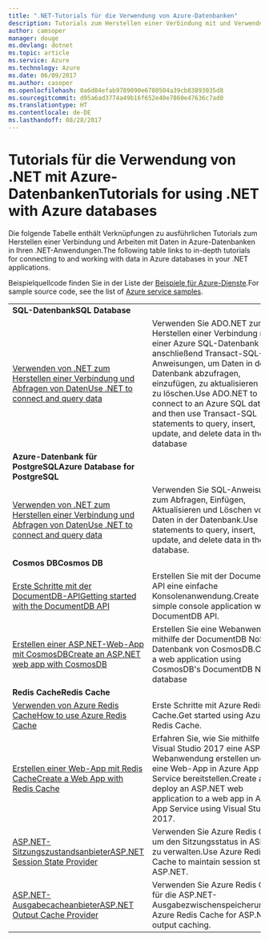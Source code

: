 ```yaml
---
title: ".NET-Tutorials für die Verwendung von Azure-Datenbanken"
description: Tutorials zum Herstellen einer Verbindung mit und Verwenden von Azure-Datenbanken in Ihren .NET-Anwendungen.
author: camsoper
manager: douge
ms.devlang: dotnet
ms.topic: article
ms.service: Azure
ms.technology: Azure
ms.date: 06/09/2017
ms.author: casoper
ms.openlocfilehash: 0a6d84efab9789090e6780504a39cb83893035d8
ms.sourcegitcommit: d95a6ad3774a49b16f652e40e7860e47636c7ad0
ms.translationtype: HT
ms.contentlocale: de-DE
ms.lasthandoff: 08/28/2017
---
```

# <a name="tutorials-for-using-net-with-azure-databases"></a><span data-ttu-id="784c1-103">Tutorials für die Verwendung von .NET mit Azure-Datenbanken</span><span class="sxs-lookup"><span data-stu-id="784c1-103">Tutorials for using .NET with Azure databases</span></span>

<span data-ttu-id="784c1-104">Die folgende Tabelle enthält Verknüpfungen zu ausführlichen Tutorials zum Herstellen einer Verbindung und Arbeiten mit Daten in Azure-Datenbanken in Ihren .NET-Anwendungen.</span><span class="sxs-lookup"><span data-stu-id="784c1-104">The following table links to in-depth tutorials for connecting to and working with data in Azure databases in your .NET applications.</span></span>

<span data-ttu-id="784c1-105">Beispielquellcode finden Sie in der Liste der [Beispiele für Azure-Dienste](https://azure.microsoft.com/resources/samples/?platform=dotnet).</span><span class="sxs-lookup"><span data-stu-id="784c1-105">For sample source code, see the list of [Azure service samples](https://azure.microsoft.com/resources/samples/?platform=dotnet).</span></span>

| | |
|---|---|
| <span data-ttu-id="784c1-106">**SQL-Datenbank**</span><span class="sxs-lookup"><span data-stu-id="784c1-106">**SQL Database**</span></span> ||
| <span data-ttu-id="784c1-107">[Verwenden von .NET zum Herstellen einer Verbindung und Abfragen von Daten][1]</span><span class="sxs-lookup"><span data-stu-id="784c1-107">[Use .NET to connect and query data][1]</span></span> | <span data-ttu-id="784c1-108">Verwenden Sie ADO.NET zum Herstellen einer Verbindung mit einer Azure SQL-Datenbank und anschließend Transact-SQL-Anweisungen, um Daten in der Datenbank abzufragen, einzufügen, zu aktualisieren und zu löschen.</span><span class="sxs-lookup"><span data-stu-id="784c1-108">Use ADO.NET to connect to an Azure SQL database, and then use Transact-SQL statements to query, insert, update, and delete data in the database</span></span> | 
| <span data-ttu-id="784c1-109">**Azure-Datenbank für PostgreSQL**</span><span class="sxs-lookup"><span data-stu-id="784c1-109">**Azure Database for PostgreSQL**</span></span> ||
| <span data-ttu-id="784c1-110">[Verwenden von .NET zum Herstellen einer Verbindung und Abfragen von Daten][2]</span><span class="sxs-lookup"><span data-stu-id="784c1-110">[Use .NET to connect and query data][2]</span></span> | <span data-ttu-id="784c1-111">Verwenden Sie SQL-Anweisungen zum Abfragen, Einfügen, Aktualisieren und Löschen von Daten in der Datenbank.</span><span class="sxs-lookup"><span data-stu-id="784c1-111">Use SQL statements to query, insert, update, and delete data in the database.</span></span> | 
| <span data-ttu-id="784c1-112">**Cosmos DB**</span><span class="sxs-lookup"><span data-stu-id="784c1-112">**Cosmos DB**</span></span> ||
| <span data-ttu-id="784c1-113">[Erste Schritte mit der DocumentDB-API][4]</span><span class="sxs-lookup"><span data-stu-id="784c1-113">[Getting started with the DocumentDB API][4]</span></span> | <span data-ttu-id="784c1-114">Erstellen Sie mit der DocumentDB-API eine einfache Konsolenanwendung.</span><span class="sxs-lookup"><span data-stu-id="784c1-114">Create a simple console application with the DocumentDB API.</span></span> | 
| <span data-ttu-id="784c1-115">[Erstellen einer ASP.NET-Web-App mit CosmosDB][3]</span><span class="sxs-lookup"><span data-stu-id="784c1-115">[Create an ASP.NET web app with CosmosDB][3]</span></span> | <span data-ttu-id="784c1-116">Erstellen Sie eine Webanwendung mithilfe der DocumentDB NoSQL-Datenbank von CosmosDB.</span><span class="sxs-lookup"><span data-stu-id="784c1-116">Create a web application using CosmosDB's DocumentDB NoSQL database</span></span> | 
| <span data-ttu-id="784c1-117">**Redis Cache**</span><span class="sxs-lookup"><span data-stu-id="784c1-117">**Redis Cache**</span></span> | |
| <span data-ttu-id="784c1-118">[Verwenden von Azure Redis Cache][6]</span><span class="sxs-lookup"><span data-stu-id="784c1-118">[How to use Azure Redis Cache][6]</span></span> | <span data-ttu-id="784c1-119">Erste Schritte mit Azure Redis Cache.</span><span class="sxs-lookup"><span data-stu-id="784c1-119">Get started using Azure Redis Cache.</span></span> |
| <span data-ttu-id="784c1-120">[Erstellen einer Web-App mit Redis Cache][5]</span><span class="sxs-lookup"><span data-stu-id="784c1-120">[Create a Web App with Redis Cache][5]</span></span> | <span data-ttu-id="784c1-121">Erfahren Sie, wie Sie mithilfe von Visual Studio 2017 eine ASP.NET-Webanwendung erstellen und für eine Web-App in Azure App Service bereitstellen.</span><span class="sxs-lookup"><span data-stu-id="784c1-121">Create and deploy an ASP.NET web application to a web app in Azure App Service using Visual Studio 2017.</span></span>  | 
| <span data-ttu-id="784c1-122">[ASP.NET-Sitzungszustandsanbieter][7]</span><span class="sxs-lookup"><span data-stu-id="784c1-122">[ASP.NET Session State Provider][7]</span></span> | <span data-ttu-id="784c1-123">Verwenden Sie Azure Redis Cache, um den Sitzungsstatus in ASP.NET zu verwalten.</span><span class="sxs-lookup"><span data-stu-id="784c1-123">Use Azure Redis Cache to maintain session state in ASP.NET.</span></span>  | 
| <span data-ttu-id="784c1-124">[ASP.NET-Ausgabecacheanbieter][8]</span><span class="sxs-lookup"><span data-stu-id="784c1-124">[ASP.NET Output Cache Provider][8]</span></span> | <span data-ttu-id="784c1-125">Verwenden Sie Azure Redis Cache für die ASP.NET-Ausgabezwischenspeicherung.</span><span class="sxs-lookup"><span data-stu-id="784c1-125">Use Azure Redis Cache for ASP.NET output caching.</span></span>  | 
 

[1]: /azure/sql-database/sql-database-connect-query-dotnet
[2]: /azure/postgresql/connect-csharp
[3]: /azure/cosmos-db/documentdb-dotnet-application
[4]: /azure/cosmos-db/documentdb-dotnetcore-get-started
[5]: /azure/redis-cache/cache-web-app-howto
[6]: /azure/redis-cache/cache-dotnet-how-to-use-azure-redis-cache
[7]: /azure/redis-cache/cache-aspnet-session-state-provider
[8]: /azure/redis-cache/cache-aspnet-output-cache-provider
